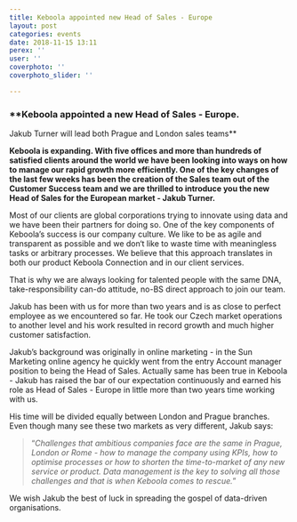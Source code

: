 ```yaml
---
title: Keboola appointed new Head of Sales - Europe
layout: post
categories: events
date: 2018-11-15 13:11
perex: ''
user: ''
coverphoto: ''
coverphoto_slider: ''

---
```

### **Keboola appointed a new Head of Sales - Europe.   
Jakub Turner will lead both Prague and London sales teams**

**Keboola is expanding. With five offices and more than hundreds of satisfied clients around the world we have been looking into ways on how to manage our rapid growth more efficiently. One of the key changes of the last few weeks has been the creation of the Sales team out of the Customer Success team and we are thrilled to introduce you the new Head of Sales for the European market - Jakub Turner.**

Most of our clients are global corporations trying to innovate using data and we have been their partners for doing so. One of the key components of Keboola’s success is our company culture. We like to be as agile and transparent as possible and we don‘t like to waste time with meaningless tasks or arbitrary processes. We believe that this approach translates in both our product Keboola Connection and in our client services. 

That is why we are always looking for talented people with the same DNA, take-responsibility can-do attitude, no-BS direct approach to join our team.

Jakub has been with us for more than two years and is as close to perfect employee as we encountered so far. He took our Czech market operations to another level and his work resulted in record growth and much higher customer satisfaction.

Jakub’s background was originally in online marketing - in the Sun Marketing online agency he quickly went from the entry Account manager position to being the Head of Sales. Actually same has been true in Keboola - Jakub has raised the bar of our expectation continuously and earned his role as Head of Sales - Europe in little more than two years time working with us. 

His time will be divided equally between London and Prague branches. Even though many see these two markets as very different, Jakub says:  

> “_Challenges that ambitious companies face are the same in Prague, London or Rome - how to manage the company using KPIs, how to optimise processes or how to shorten the time-to-market of any new service or product. Data management is the key to solving all those challenges and that is when Keboola comes to rescue._” 

We wish Jakub the best of luck in spreading the gospel of data-driven organisations.